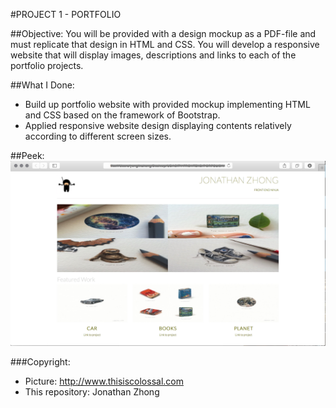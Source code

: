 

#PROJECT 1 - PORTFOLIO

##Objective:
You will be provided with a design mockup as a PDF-file and must replicate that design in HTML and CSS. You will develop a responsive website that will display images, descriptions and links to each of the portfolio projects.




##What I Done:
 - Build up portfolio website with provided mockup implementing HTML and CSS based on the framework of Bootstrap.
 - Applied responsive website design displaying contents relatively according to different screen sizes.




##Peek:
![Alt text](https://github.com/jonathanzhong/front-portfolio/blob/master/img/front-porfolio.png)




###Copyright:

 - Picture: http://www.thisiscolossal.com
 - This repository: Jonathan Zhong

